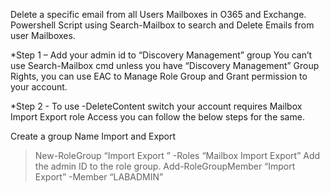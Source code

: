 Delete a specific email from all Users Mailboxes in O365 and Exchange.
Powershell Script using Search-Mailbox to search and Delete Emails from user Mailboxes.

*Step 1 – Add your admin id to “Discovery Management” group
You can’t use Search-Mailbox cmd unless you have “Discovery Management” Group Rights, you can use EAC to Manage Role Group  and Grant permission to your account.

*Step 2 - To use -DeleteContent switch your account requires Mailbox Import Export role Access you can follow the below steps for the same. 

Create a group Name Import and Export
> New-RoleGroup “Import Export ” -Roles “Mailbox Import Export”
Add the admin ID to the role group.
> Add-RoleGroupMember “Import Export” -Member “LABADMIN” 
